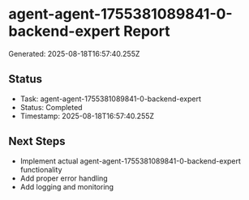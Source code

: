 # agent-agent-1755381089841-0-backend-expert Report

Generated: 2025-08-18T16:57:40.255Z

## Status
- Task: agent-agent-1755381089841-0-backend-expert
- Status: Completed
- Timestamp: 2025-08-18T16:57:40.255Z

## Next Steps
- Implement actual agent-agent-1755381089841-0-backend-expert functionality
- Add proper error handling
- Add logging and monitoring
